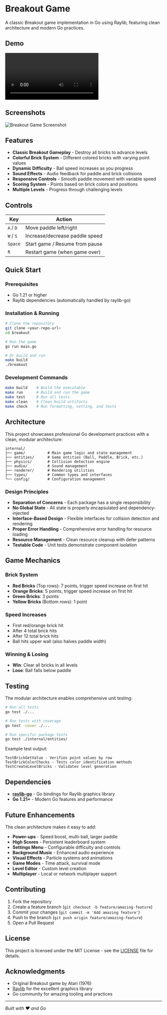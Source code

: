# Breakout Game

A classic Breakout game implementation in Go using Raylib, featuring clean architecture and modern Go practices.

## Demo

![Breakout Game Demo](assets/demo.mp4)

## Screenshots

![Breakout Game Screenshot](assets/screenshot.png)

## Features

- **Classic Breakout Gameplay** - Destroy all bricks to advance levels
- **Colorful Brick System** - Different colored bricks with varying point values
- **Dynamic Difficulty** - Ball speed increases as you progress
- **Sound Effects** - Audio feedback for paddle and brick collisions
- **Responsive Controls** - Smooth paddle movement with variable speed
- **Scoring System** - Points based on brick colors and positions
- **Multiple Levels** - Progress through challenging levels

## Controls

| Key | Action |
|-----|--------|
| `A` / `D` | Move paddle left/right |
| `W` / `S` | Increase/decrease paddle speed |
| `Space` | Start game / Resume from pause |
| `R` | Restart game (when game over) |

## Quick Start

### Prerequisites

- Go 1.21 or higher
- Raylib dependencies (automatically handled by raylib-go)

### Installation & Running

```bash
# Clone the repository
git clone <your-repo-url>
cd breakout

# Run the game
go run main.go

# Or build and run
make build
./breakout
```

### Development Commands

```bash
make build    # Build the executable
make run      # Build and run the game
make test     # Run all tests
make clean    # Clean build artifacts
make check    # Run formatting, vetting, and tests
```

## Architecture

This project showcases professional Go development practices with a clean, modular architecture:

```
internal/
├── game/          # Main game logic and state management
├── entities/      # Game entities (Ball, Paddle, Brick, etc.)
├── physics/       # Collision detection engine
├── audio/         # Sound management
├── renderer/      # Rendering utilities
├── types/         # Common types and interfaces
└── config/        # Configuration management
```

### Design Principles

- **Separation of Concerns** - Each package has a single responsibility
- **No Global State** - All state is properly encapsulated and dependency-injected
- **Interface-Based Design** - Flexible interfaces for collision detection and rendering
- **Proper Error Handling** - Comprehensive error handling for resource loading
- **Resource Management** - Clean resource cleanup with defer patterns
- **Testable Code** - Unit tests demonstrate component isolation

## Game Mechanics

### Brick System
- **Red Bricks** (Top rows): 7 points, trigger speed increase on first hit
- **Orange Bricks**: 5 points, trigger speed increase on first hit  
- **Green Bricks**: 3 points
- **Yellow Bricks** (Bottom rows): 1 point

### Speed Increases
- First red/orange brick hit
- After 4 total brick hits
- After 12 total brick hits
- Ball hits upper wall (also halves paddle width)

### Winning & Losing
- **Win**: Clear all bricks in all levels
- **Lose**: Ball falls below paddle

## Testing

The modular architecture enables comprehensive unit testing:

```bash
# Run all tests
go test ./...

# Run tests with coverage
go test -cover ./...

# Run specific package tests
go test ./internal/entities/
```

Example test output:
```
TestBrickGetValue - Verifies point values by row
TestBrickColorChecks - Tests color identification methods
TestCreateLevelBricks - Validates level generation
```

## Dependencies

- **[raylib-go](https://github.com/gen2brain/raylib-go)** - Go bindings for Raylib graphics library
- **Go 1.21+** - Modern Go features and performance

## Future Enhancements

The clean architecture makes it easy to add:

- **Power-ups** - Speed boost, multi-ball, larger paddle
- **High Scores** - Persistent leaderboard system
- **Settings Menu** - Configurable difficulty and controls
- **Background Music** - Enhanced audio experience
- **Visual Effects** - Particle systems and animations
- **Game Modes** - Time attack, survival mode
- **Level Editor** - Custom level creation
- **Multiplayer** - Local or network multiplayer support

## Contributing

1. Fork the repository
2. Create a feature branch (`git checkout -b feature/amazing-feature`)
3. Commit your changes (`git commit -m 'Add amazing feature'`)
4. Push to the branch (`git push origin feature/amazing-feature`)
5. Open a Pull Request

## License

This project is licensed under the MIT License - see the [LICENSE](LICENSE) file for details.

## Acknowledgments

- Original Breakout game by Atari (1976)
- [Raylib](https://www.raylib.com/) for the excellent graphics library
- Go community for amazing tooling and practices

---

*Built with ❤️ and Go*
